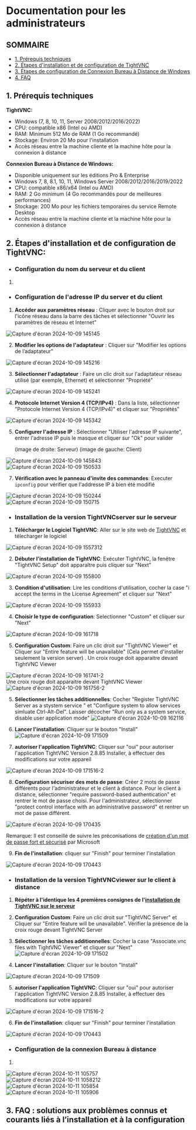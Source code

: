# Documentation pour les administrateurs  

## SOMMAIRE
- [1. Prérequis techniques](https://github.com/WildCodeSchool/TSSR-2409-P1-G2-Teleassistance/blob/Igor/INSTALL.md#1-pr%C3%A9requis-techniques)
- [2. Étapes d'installation et de configuration de TightVNC]([https://github.com/WildCodeSchool/TSSR-2409-P1-G2-Teleassistance/blob/Igor/INSTALL.md#2-%C3%A9tapes-dinstallation-et-de-configuration--instruction-%C3%A9tape-par-%C3%A9tape](https://github.com/WildCodeSchool/TSSR-2409-P1-G2-Teleassistance/blob/Igor/INSTALL.md#2-%C3%A9tapes-dinstallation-et-de-configuration-de-tightvnc))
- [3. Étapes de configuration de Connexion Bureau à Distance de Windows](https://github.com/WildCodeSchool/TSSR-2409-P1-G2-Teleassistance/blob/Igor/INSTALL.md#configuration-de-la-connexion-bureau-%C3%A0-distance)
- [4. FAQ](https://github.com/WildCodeSchool/TSSR-2409-P1-G2-Teleassistance/blob/Igor/INSTALL.md#3-faq--solutions-aux-probl%C3%A8mes-connus-et-courants-li%C3%A9s-%C3%A0-linstallation-et-%C3%A0-la-configuration)
  
## 1. Prérequis techniques  
**TightVNC:**
- Windows (7, 8, 10, 11, Server 2008/2012/2016/2022)
- CPU: compatible x86 (Intel ou AMD)
- RAM: Minimum 512 Mo de RAM (1 Go recommandé)
- Stockage: Environ 20 Mo pour l'installation
- Accès réseau entre la machine cliente et la machine hôte pour la connexion à distance

**Connexion Bureau à Distance de Windows:**
- Disponible uniquement sur les éditions Pro & Enterprise
- Windows 7, 8, 8.1, 10, 11, Windows Server 2008/2012/2016/2019/2022
- CPU: compatible x86/x64 (Intel ou AMD)
- RAM: 2 Go minimum (4 Go recommandés pour de meilleures performances)
- Stockage: 200 Mo pour les fichiers temporaires du service Remote Desktop
- Accès réseau entre la machine cliente et la machine hôte pour la connexion à distance
  
## 2. Étapes d'installation et de configuration de TightVNC:  

 - ### Configuration du nom du serveur et du client  

1.

- ### Configuration de l'adresse IP du server et du client

1. **Accéder aux paramètres réseau** : Cliquer avec le bouton droit sur l'icône réseau dans la barre des tâches et sélectionner "Ouvrir les paramètres de réseau et Internet"  

![Capture d'écran 2024-10-09 145145](https://github.com/user-attachments/assets/5f67d344-28e7-4bb4-9286-44efdbaedaf2)  

2. **Modifier les options de l'adaptateur** : Cliquer sur "Modifier les options de l’adaptateur"  

![Capture d'écran 2024-10-09 145216](https://github.com/user-attachments/assets/a197f3d6-3315-4e4a-9bb1-86424bc77663)  

3. **Sélectionner l'adaptateur** : Faire un clic droit sur l'adaptateur réseau utilisé (par exemple, Ethernet) et sélectionner "Propriété"  

![Capture d'écran 2024-10-09 145241](https://github.com/user-attachments/assets/f1a1f02f-42b1-48e5-affd-734f29c8452b)  

4. **Protocole Internet Version 4 (TCP/IPv4)** : Dans la liste, sélectionner "Protocole Internet Version 4 (TCP/IPv4)" et cliquer sur "Propriétés"  

![Capture d'écran 2024-10-09 145342](https://github.com/user-attachments/assets/d272398f-9886-4b99-9c4c-c21f872360c4)  

5. **Configurer l'adresse IP** : Sélectionner "Utiliser l'adresse IP suivante", entrer l'adresse IP puis le masque et cliquer sur "Ok" pour valider
 
   (image de droite: Serveur)  (image de gauche: Client)
   
![Capture d'écran 2024-10-09 145843](https://github.com/user-attachments/assets/01c459e4-3b14-420e-938a-71821ce33aa5)
![Capture d'écran 2024-10-09 150533](https://github.com/user-attachments/assets/86b594fe-b2b1-4a5a-ab91-337e3e50e871)  

7. **Vérification avec le panneau d'invite des commandes**: Executer ```ipconfig``` pour vérifier que l'addresse IP à bien été modifié  

![Capture d'écran 2024-10-09 150244](https://github.com/user-attachments/assets/781acd18-0ff3-4ea9-bb32-6054a90f4418)
![Capture d'écran 2024-10-09 150715](https://github.com/user-attachments/assets/ecadb46f-5baf-464b-b446-eeaf6a01d70f)


- ### Installation de la version TightVNCserver sur le serveur
1. **Télécharger le Logiciel TightVNC**: Aller sur le site web de [TightVNC](https://www.tightvnc.com/download.php) et télecharger le logiciel

![Capture d'écran 2024-10-09 1557312](https://github.com/user-attachments/assets/8a160481-e75a-4fcb-a3ad-068db5ec2ad8)  
  
2. **Débuter l'installation de TightVNC**: Exécuter TightVNC, la fenêtre "TightVNC Setup" doit apparaître puis cliquer sur "Next"   

![Capture d'écran 2024-10-09 155800](https://github.com/user-attachments/assets/f18acd6e-f1af-440e-9d78-492ce1593893)

3. **Condition d'utilisation**: Lire les conditions d'utilisation, cocher la case "i accept the terms in the License Agreement" et cliquer sur "Next"

![Capture d'écran 2024-10-09 155933](https://github.com/user-attachments/assets/0deace52-7921-4671-a2be-ea2c2cd46d43)

4. **Choisir le type de configuration**: Selectionner "Custom" et cliquer sur "Next"  

![Capture d'écran 2024-10-09 161718](https://github.com/user-attachments/assets/b264c6bc-265b-48ac-8881-44e4c2ab1dda)  

5. **Configuration Custom**: Faire un clic droit sur  "TightVNC Viewer" et Cliquer sur "Entire feature will be unavailable" (Cela permet d'installer seulement la version server) . Un croix rouge doit apparaitre devant TightVNC Viewer 

![Capture d'écran 2024-10-09 161741-2](https://github.com/user-attachments/assets/9866444c-81ea-488a-b5aa-8af3b65636af)  
Une croix rouge doit apparaitre devant TightVNC Viewer  
![Capture d'écran 2024-10-09 161756-2](https://github.com/user-attachments/assets/f6e979fb-c57c-4c6a-8299-0cbfa3d24911)  

5. **Sélectionner les tâches additionnelles**: Cocher "Register TightVNC Server as a stystem service " et "Configure system to allow services simluate Ctrl-Alt-Del". Laisser décocher "Run only as a system service, disable user application mode"
![Capture d'écran 2024-10-09 162116](https://github.com/user-attachments/assets/54fd87d0-d025-4cec-bc48-284ebb8d3f90)

6. **Lancer l'installation**: Cliquer sur le bouton "Install"  
![Capture d'écran 2024-10-09 171509](https://github.com/user-attachments/assets/824fd6de-5c66-4b1e-8471-976b21fc2634)

7. **autoriser l'application TightVNC**: Cliquer sur "oui" pour autoriser l'application TightVNC Version 2.8.85 Installer, à effectuer des modifications sur votre appareil

![Capture d'écran 2024-10-09 171516-2](https://github.com/user-attachments/assets/5f5ed34f-ac85-4b35-a8a7-5b985bc9f4f3)  

8. **Configuration sécuriser des mots de passe**: Créer 2 mots de passe différents pour l'administrateur et le client à distance. Pour le client à distance, sélectionner "require password-based authentication" et rentrer le mot de passe choisi. Pour l'administrateur, sélectionner "protect control interface with an administrative password" et rentrer un mot de passe différent.

![Capture d'écran 2024-10-09 170435](https://github.com/user-attachments/assets/4afab5f9-a941-474b-ad24-333128cca703)

Remarque: Il est conseillé de suivre les préconisations de [création d'un mot de passe fort et sécurisé]( https://support.microsoft.com/fr-fr/windows/cr%C3%A9er-et-utiliser-un-mot-de-passe-fort-c5cebb49-8c53-4f5e-2bc4-fe357ca048eb#:~:text=La%20s%C3%A9curit%C3%A9%20du%20mot%20de,%2C%20minuscules%2C%20chiffres%20et%20symboles.) par Microsoft 

9. **Fin de l'installation**: cliquer sur "Finish" pour terminer l'installation

![Capture d'écran 2024-10-09 170443](https://github.com/user-attachments/assets/d5912d77-d0d4-4cf2-9873-fbea691f4431)  

- ### Installation de la version TightVNCviewer sur le client à distance

1. **Répéter à l'identique les 4 premières consignes de l'[installation de TightVNC sur le serveur](https://github.com/WildCodeSchool/TSSR-2409-P1-G2-Teleassistance/blob/main/INSTALL.md#installation-de-la-version-tightvncserver-sur-le-serveur)**  

2. **Configuration Custom**: Faire un clic droit sur  "TightVNC Server" et Cliquer sur "Entire feature will be unavailable". Vérifier la présence de la croix rouge devant TightVNC Server

3. **Sélectionner les tâches additionnelles**: Cocher la case "Associate.vnc files with TightVNC Viewer" et cliquer sur "Next"
![Capture d'écran 2024-10-09 171502](https://github.com/user-attachments/assets/dcb26319-831e-4df0-b4fd-7455c2ef0f3b)

4. **Lancer l'installation**: Cliquer sur le bouton "Install"  

![Capture d'écran 2024-10-09 171509](https://github.com/user-attachments/assets/824fd6de-5c66-4b1e-8471-976b21fc2634)

5. **autoriser l'application TightVNC**: Cliquer sur "oui" pour autoriser l'application TightVNC Version 2.8.85 Installer, à effectuer des modifications sur votre appareil

![Capture d'écran 2024-10-09 171516-2](https://github.com/user-attachments/assets/5f5ed34f-ac85-4b35-a8a7-5b985bc9f4f3)  

6. **Fin de l'installation**: cliquer sur "Finish" pour terminer l'installation  

![Capture d'écran 2024-10-09 170443](https://github.com/user-attachments/assets/d5912d77-d0d4-4cf2-9873-fbea691f4431)  

- ### Configuration de la connexion Bureau à distance

1.
![Capture d'écran 2024-10-11 105757](https://github.com/user-attachments/assets/b26d6151-6cd8-46bb-9702-e2a7b0e52685)
![Capture d'écran 2024-10-11 1058212](https://github.com/user-attachments/assets/4badb364-d6ea-41c4-9aac-2b22674b35a6)
![Capture d'écran 2024-10-11 105854](https://github.com/user-attachments/assets/a2fd262c-ff15-4aca-ae14-1c7af8d3fb27)
![Capture d'écran 2024-10-11 105906](https://github.com/user-attachments/assets/c23ba612-fed2-4ee6-a46b-46addeacff91)


## 3. FAQ : solutions aux problèmes connus et courants liés à l’installation et à la configuration  
